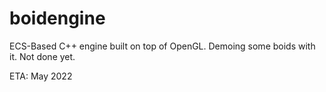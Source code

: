 # boidengine

ECS-Based C++ engine built on top of OpenGL. 
Demoing some boids with it. Not done yet.

ETA: May 2022
